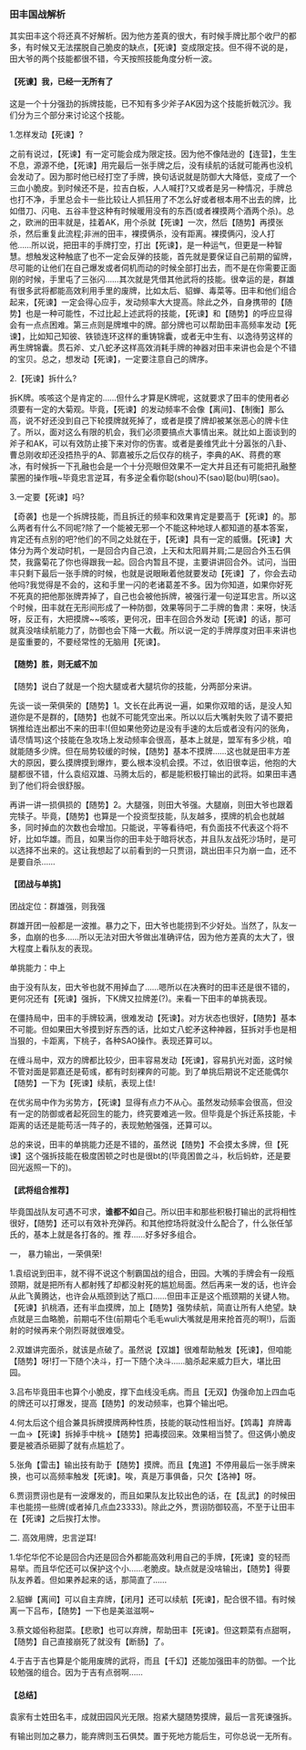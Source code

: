 ### 田丰国战解析

其实田丰这个将还真不好解析。因为他方差真的很大，有时候手牌比那个收尸的都多，有时候又无法摆脱自己脆皮的缺点，【死谏】变成限定技。但不得不说的是，田大爷的两个技能都很不错，今天按照技能角度分析一波。

#### 【死谏】我，已经一无所有了

这是一个十分强劲的拆牌技能，已不知有多少斧子AK因为这个技能折戟沉沙。我们分为三个部分来讨论这个技能。

1.怎样发动【死谏】?

之前有说过，【死谏】有一定可能会成为限定技。因为他不像陆逊的【连营】，生生不息，源源不绝，【死谏】用完最后一张手牌之后，没有续航的话就可能再也没机会发动了。因为那时他已经打空了手牌，换句话说就是防御大大降低，变成了一个三血小脆皮。到时候还不是，拉吉白板，人人喊打?又或者是另一种情况，手牌总也打不净，手里总会卡一些比较让人抓狂用了不怎么好或者根本用不出去的牌，比如借刀、闪电、五谷丰登这种有时候暖用没有的东西(或者裸摸两个酒两个杀)。总之，欧洲的田丰就是，挂着AK，用个杀就【死谏】一次，然后【随势】再摸张杀，然后重复此流程;非洲的田丰，裸摸俩杀，没有距离。裸摸俩闪，没人打他……所以说，把田丰的手牌打空，打出【死谏】，是一种运气，但更是一种智慧。想触发这种触底了也不一定会反弹的技能，首先就是要保证自己前期的留牌，尽可能的让他们在自己爆发或者伺机而动的时候全部打出去，而不是在你需要正面刚的时候，手里屯了三张闪……其次就是凭借其他武将的技能。很幸运的是，群雄有很多武将都能高效利用手里的废牌，比如太后、貂蝉、毒菜等。田丰和他们组合起来，【死谏】一定会得心应手，发动频率大大提高。除此之外，自身携带的【随势】也是一种可能性，不过比起上述武将的技能，【死谏】和【随势】的呼应显得会有一点点困难。第三点则是牌堆中的牌。部分牌也可以帮助田丰高频率发动【死谏】，比如知己知彼、铁锁连环这样的重铸锦囊，或者无中生有、以逸待劳这样的再生牌锦囊。贯石斧、丈八蛇矛这样高效消耗手牌的神器对田丰来讲也会是个不错的宝贝。总之，想发动【死谏】，一定要注意自己的牌序。

2.【死谏】拆什么?

拆K牌。咳咳这个是肯定的……但什么才算是K牌呢，这就要求了田丰的使用者必须要有一定的大菊观。毕竟，【死谏】的发动频率不会像【离间】、【制衡】那么高，说不好还没到自己下轮摸牌就死掉了，或者是摸了牌却被某张恶心的牌卡住了。所以，面对这么有限的机会，我们必须要搞点大事情出来。就比如上面谈到的斧子和AK，可以有效防止接下来对你的伤害。或者是姜维凭此十分嚣张的八卦、曹总刚收却还没捂热乎的A、郭嘉被乐之后仅存的桃子，李典的AK、蒋费的寒冰，有时候拆一下孔融也会是一个十分亮眼但效果不一定大并且还有可能把孔融整蒙圈的操作哦~毕竟忠言逆耳，有多逆全看你聪(shou)不(sao)聪(bu)明(sao)。

3.一定要【死谏】吗?

【奇袭】也是一个拆牌技能，而且拆迁的频率和效果肯定是要高于【死谏】的。那么两者有什么不同呢?除了一个能被无邪一个不能这种地球人都知道的基本答案，肯定还有点别的吧?他们的不同之处就在于，【死谏】具有一定的威慑。【死谏】大体分为两个发动时机，一是回合内自己浪，上天和太阳肩并肩;二是回合外玉石俱焚，我露菊花了你也得跟我一起。回合内暂且不提，主要讲讲回合外。试问，当田丰只剩下最后一张手牌的时候，也就是说眼瞅着他就要发动【死谏】了，你会去动他吗?我觉得是不会的，这和手里一闪的老诸葛差不多。因为你知道，如果你好死不死真的把他那张牌弄掉了，自己也会被他拆牌，被强行灌一句逆耳忠言。所以这个时候，田丰就在无形间形成了一种防御，效果等同于二手牌的鲁肃：来呀，快活呀，反正有，大把摸牌~~咳咳，更何况，田丰在回合外发动【死谏】的话，那可就真没啥续航能力了，防御也会下降一大截。所以说一定的手牌厚度对田丰来讲也是蛮重要的，不要经常性的无脑用【死谏】。

#### 【随势】胜，则无威不加

【随势】说白了就是一个抱大腿或者大腿坑你的技能，分两部分来讲。

先谈一谈一荣俱荣的【随势】1。文长在此再说一遍，如果你双暗的话，是没人知道你是不是群的，【随势】也就不可能凭空出来。所以以后大嘴射失败了请不要把锅推给连出都出不来的田丰!(但如果他旁边是没有手速的太后或者没有闪的张角，请尽情骂)这个技能在急攻场上发动频率会很高，基本上就是，盟军有多少桃，咱就能随多少牌。但在局势较缓的时候，【随势】基本不摸牌……这也就是田丰方差大的原因，要么摸牌摸到爆炸，要么根本没机会摸。不过，依旧很幸运，他抱的大腿都很不错，什么袁绍双雄、马腾太后的，都是能积极打输出的武将。如果田丰遇到了他们将会很舒服。

再讲一讲一损俱损的【随势】2。大腿强，则田大爷强。大腿崩，则田大爷也跟着完犊子。毕竟，【随势】也算是一个投资型技能，队友越多，摸牌的机会也就越多，同时掉血的次数也会增加。只能说，平等看待吧，有负面技不代表这个将不好，比如华雄。而且，如果当你的田丰处于暗将状态，并且队友战死沙场时，是可以选择不出来的。这让我想起了以前看到的一只贾诩，跳出田丰只为崩一血，还不是要自杀……

#### 【团战与单挑】

团战定位：群雄强，则我强

群雄开团一般都是一波推。暴力之下，田大爷也能捞到不少好处。当然了，队友一多，血崩的也多……所以无法对田大爷做出准确评估，因为他方差真的太大了，很大程度上看队友的表现。

单挑能力：中上

由于没有队友，田大爷也就不用掉血了……嗯所以在决赛时的田丰还是很不错的，更何况还有【死谏】强拆，下K牌又拉牌差(?)。来看一下田丰的单挑表现。

在僵持局中，田丰的手牌较满，很难发动【死谏】。对方状态也很好，【随势】基本不可能。但如果田大爷摸到好东西的话，比如丈八蛇矛这种神器，狂拆对手也是相当狠的，卡距离，下桃子，各种SAO操作。表现还算可以。

在缠斗局中，双方的牌都比较少，田丰容易发动【死谏】，容易扒光对面，这时候不管对面是郭嘉还是荀彧，都有时刻裸奔的可能。到了单挑后期说不定还能偶尔【随势】一下为【死谏】续航，表现上佳!

在优劣局中作为劣势方，【死谏】显得有点力不从心。虽然发动频率会很高，但没有一定的防御或者起死回生的能力，终究要难逃一败。但毕竟是个拆迁系技能，卡距离的话还是能苟活一阵子的，表现勉勉强强，还算可以。

总的来说，田丰的单挑能力还是不错的，虽然说【随势】不会摸太多牌，但【死谏】这个强拆技能在极度困顿之时也是很bt的(毕竟困兽之斗，秋后蚂蚱，还是要回光返照一下的)。

#### 【武将组合推荐】

毕竟国战队友可遇不可求，**谁都不如**自己。所以田丰和那些积极打输出的武将相性很好，【随势】还可以有效补充弹药。和其他控场将就没什么配合了，什么张任邹氏的，基本上就是各打各的。推 荐……好多好多组合。

一， 暴力输出，一荣俱荣!

1.袁绍说到田丰，就不得不说这个制霸国战的组合，田园。大嘴的手牌会有一段瓶颈期，就是把所有人都射残了却都没射死的尴尬局面。然后再来一发的话，也许会从此飞黄腾达，也许会从瓶颈到达了瓶口……但田丰正是这个瓶颈期的关键人物。【死谏】扒桃酒，还有半血摸牌，加上【随势】强势续航，简直让所有人绝望。缺点就是三血略脆，前期屯不住(前期屯个毛毛wuli大嘴就是用来抢首亮的啊!)，后面射的时候再来个刚烈哥就很难受。

2.双雄讲完面杀，就该是点破了。虽然说【双雄】很难帮助触发【死谏】，但咱能【随势】呀!打一下随个决斗，打一下随个决斗……脑杀起来威力巨大，堪比田园。

3.吕布毕竟田丰也算个小脆皮，撑下血线没毛病。而且【无双】伪强命加上四血屯的牌还可以打爆发，提高【随势】的发动频率，也算个输出吧。

4.何太后这个组合兼具拆牌摸牌两种性质，技能的联动性相当好。【鸩毒】弃牌毒一血→【死谏】拆掉手中桃→【随势】把毒摸回来。效果相当赞了。但这俩小脆皮要是被酒杀砸脚了就有点尴尬了。

5.张角【雷击】输出技有助于【随势】摸牌。而且【鬼道】不停用最后一张手牌来换，也可以高频率触发【死谏】。唉，真是万事俱备，只欠【洛神】呀。

6.贾诩贾诩也是有一波爆发的，而且如果队友比较出色的话，在【乱武】的时候田丰也能捞一些牌(或者掉几点血23333)。除此之外，贾诩防御较高，不至于让田丰在【死谏】之后挨打太惨。

二. 高效用牌，忠言逆耳!

1.华佗华佗不论是回合内还是回合外都能高效利用自己的手牌，【死谏】变的轻而易举。而且华佗还可以保护这个小……老脆皮。缺点就是没啥输出，【随势】得要队友养着。但如果养起来的话，那简直了……

2.貂蝉【离间】可以自主弃牌，【闭月】还可以续航【死谏】，配合很不错。有时候离一下吕布，【随势】一下也是美滋滋啊~

3.蔡文姬俗称甜菜。【悲歌】也可以弃牌，帮助田丰【死谏】。但这颗菜有点甜啊，【随势】自己直接崩死了就没有【断肠】了。

4.于吉于吉也算是个能用废牌的武将，而且【千幻】还能加强田丰的防御。一个比较勉强的组合。因为于吉有点弱啊……

#### 【总结】

袁家有士姓田名丰，成就田园风光无限。抱紧大腿随势摸牌，最后一言死谏强拆。

有输出则加之暴力，能弃牌则玉石俱焚。置于死地方能后生，可你总说一无所有。
